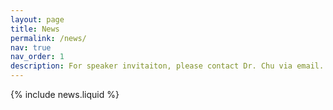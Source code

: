 ```yaml
---
layout: page
title: News
permalink: /news/
nav: true
nav_order: 1
description: For speaker invitaiton, please contact Dr. Chu via email.
---
```


{% include news.liquid %}
